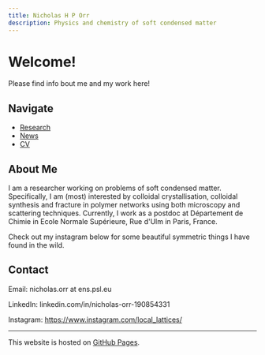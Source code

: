 ```yaml
---
title: Nicholas H P Orr
description: Physics and chemistry of soft condensed matter
---
```


# Welcome!

Please find info bout me and my work here! 

## Navigate
- [Research](research.md)
- [News](news.md)
- [CV](cv.md)

## About Me
I am a researcher working on problems of soft condensed matter. Specifically, I am (most) interested by colloidal crystallisation, colloidal synthesis and fracture in polymer networks using both microscopy and scattering techniques. Currently, I work as a postdoc at Département de Chimie in Ecole Normale Supérieure, Rue d'Ulm in Paris, France. 

Check out my instagram below for some beautiful symmetric things I have found in the wild. 

## Contact

Email: nicholas.orr at ens.psl.eu

LinkedIn: linkedin.com/in/nicholas-orr-190854331

Instagram: https://www.instagram.com/local_lattices/

---

This website is hosted on [GitHub Pages](https://pages.github.com/).



